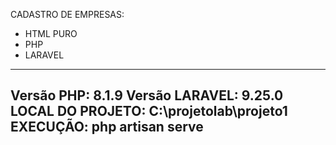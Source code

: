 CADASTRO DE EMPRESAS:
- HTML PURO
- PHP
- LARAVEL

--------------------------------------
Versão PHP: 8.1.9
Versão LARAVEL: 9.25.0
LOCAL DO PROJETO: C:\projetolab\projeto1
EXECUÇÃO: php artisan serve
--------------------------------------
